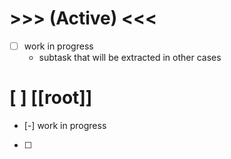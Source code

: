 # >>> (Active) <<<
- [ ] work in progress
    - subtask that will be extracted in other cases

# [ ] [[root]]
- [-] work in progress 
- [ ] 
